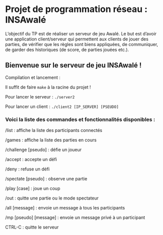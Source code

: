 # Projet de programmation réseau : INSAwalé

L’objectif du TP est de réaliser un serveur de jeu Awalé. Le but est d’avoir une application client/serveur qui permettent aux clients de jouer des parties, de vérifier que les règles sont biens appliquées, de communiquer, de garder des historiques (de score, de parties jouées etc.).

## Bienvenue sur le serveur de jeu INSAwalé !

Compilation et lancement : 

Il suffit de faire `make` à la racine du projet !

Pour lancer le serveur : `./server2`

Pour lancer un client : `./client2 [IP_SERVER] [PSEUDO]`


### Voici la liste des commandes et fonctionnalités disponibles :

/list : affiche la liste des participants connectés

/games : affiche la liste des parties en cours

/challenge [pseudo] : défie un joueur

/accept : accepte un défi

/deny : refuse un défi

/spectate [pseudo] : observe une partie

/play [case] : joue un coup

/out : quitte une partie ou le mode spectateur

/all [message] : envoie un message à tous les participants

/mp [pseudo] [message] : envoie un message privé à un participant

CTRL-C : quitte le serveur

